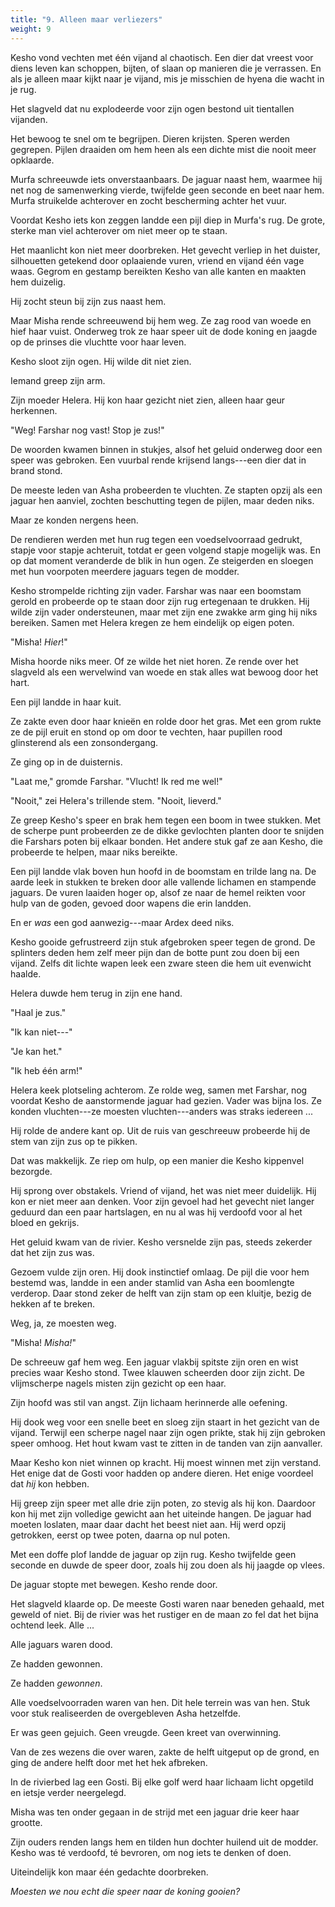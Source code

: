 ```yaml
---
title: "9. Alleen maar verliezers"
weight: 9
---
```


Kesho vond vechten met één vijand al chaotisch. Een dier dat vreest voor diens leven kan schoppen, bijten, of slaan op manieren die je verrassen. En als je alleen maar kijkt naar je vijand, mis je misschien de hyena die wacht in je rug.

Het slagveld dat nu explodeerde voor zijn ogen bestond uit tientallen vijanden.

Het bewoog te snel om te begrijpen. Dieren krijsten. Speren werden gegrepen. Pijlen draaiden om hem heen als een dichte mist die nooit meer opklaarde.

Murfa schreeuwde iets onverstaanbaars. De jaguar naast hem, waarmee hij net nog de samenwerking vierde, twijfelde geen seconde en beet naar hem. Murfa struikelde achterover en zocht bescherming achter het vuur.

Voordat Kesho iets kon zeggen landde een pijl diep in Murfa's rug. De grote, sterke man viel achterover om niet meer op te staan.

Het maanlicht kon niet meer doorbreken. Het gevecht verliep in het duister, silhouetten getekend door oplaaiende vuren, vriend en vijand één vage waas. Gegrom en gestamp bereikten Kesho van alle kanten en maakten hem duizelig.

Hij zocht steun bij zijn zus naast hem.

Maar Misha rende schreeuwend bij hem weg. Ze zag rood van woede en hief haar vuist. Onderweg trok ze haar speer uit de dode koning en jaagde op de prinses die vluchtte voor haar leven.

Kesho sloot zijn ogen. Hij wilde dit niet zien.

Iemand greep zijn arm.

Zijn moeder Helera. Hij kon haar gezicht niet zien, alleen haar geur herkennen.

"Weg! Farshar nog vast! Stop je zus!"

De woorden kwamen binnen in stukjes, alsof het geluid onderweg door een speer was gebroken. Een vuurbal rende krijsend langs---een dier dat in brand stond.

De meeste leden van Asha probeerden te vluchten. Ze stapten opzij als een jaguar hen aanviel, zochten beschutting tegen de pijlen, maar deden niks.

Maar ze konden nergens heen.

De rendieren werden met hun rug tegen een voedselvoorraad gedrukt, stapje voor stapje achteruit, totdat er geen volgend stapje mogelijk was. En op dat moment veranderde de blik in hun ogen. Ze steigerden en sloegen met hun voorpoten meerdere jaguars tegen de modder.

Kesho strompelde richting zijn vader. Farshar was naar een boomstam gerold en probeerde op te staan door zijn rug ertegenaan te drukken. Hij wilde zijn vader ondersteunen, maar met zijn ene zwakke arm ging hij niks bereiken. Samen met Helera kregen ze hem eindelijk op eigen poten.

"Misha! _Hier_!"

Misha hoorde niks meer. Of ze wilde het niet horen. Ze rende over het slagveld als een wervelwind van woede en stak alles wat bewoog door het hart. 

Een pijl landde in haar kuit.

Ze zakte even door haar knieën en rolde door het gras. Met een grom rukte ze de pijl eruit en stond op om door te vechten, haar pupillen rood glinsterend als een zonsondergang.

Ze ging op in de duisternis.

"Laat me," gromde Farshar. "Vlucht! Ik red me wel!"

"Nooit," zei Helera's trillende stem. "Nooit, lieverd."

Ze greep Kesho's speer en brak hem tegen een boom in twee stukken. Met de scherpe punt probeerden ze de dikke gevlochten planten door te snijden die Farshars poten bij elkaar bonden. Het andere stuk gaf ze aan Kesho, die probeerde te helpen, maar niks bereikte.

Een pijl landde vlak boven hun hoofd in de boomstam en trilde lang na. De aarde leek in stukken te breken door alle vallende lichamen en stampende jaguars. De vuren laaiden hoger op, alsof ze naar de hemel reikten voor hulp van de goden, gevoed door wapens die erin landden. 

En er _was_ een god aanwezig---maar Ardex deed niks.

Kesho gooide gefrustreerd zijn stuk afgebroken speer tegen de grond. De splinters deden hem zelf meer pijn dan de botte punt zou doen bij een vijand. Zelfs dit lichte wapen leek een zware steen die hem uit evenwicht haalde.

Helera duwde hem terug in zijn ene hand. 

"Haal je zus."

"Ik kan niet---"

"Je kan het."

"Ik heb één arm!"

Helera keek plotseling achterom. Ze rolde weg, samen met Farshar, nog voordat Kesho de aanstormende jaguar had gezien. Vader was bijna los. Ze konden vluchten---ze moesten vluchten---anders was straks iedereen ...

Hij rolde de andere kant op. Uit de ruis van geschreeuw probeerde hij de stem van zijn zus op te pikken. 

Dat was makkelijk. Ze riep om hulp, op een manier die Kesho kippenvel bezorgde.

Hij sprong over obstakels. Vriend of vijand, het was niet meer duidelijk. Hij kon er niet meer aan denken. Voor zijn gevoel had het gevecht niet langer geduurd dan een paar hartslagen, en nu al was hij verdoofd voor al het bloed en gekrijs.

Het geluid kwam van de rivier. Kesho versnelde zijn pas, steeds zekerder dat het zijn zus was.

Gezoem vulde zijn oren. Hij dook instinctief omlaag. De pijl die voor hem bestemd was, landde in een ander stamlid van Asha een boomlengte verderop. Daar stond zeker de helft van zijn stam op een kluitje, bezig de hekken af te breken.

Weg, ja, ze moesten weg.

"Misha! _Misha!_"

De schreeuw gaf hem weg. Een jaguar vlakbij spitste zijn oren en wist precies waar Kesho stond. Twee klauwen scheerden door zijn zicht. De vlijmscherpe nagels misten zijn gezicht op een haar. 

Zijn hoofd was stil van angst. Zijn lichaam herinnerde alle oefening.

Hij dook weg voor een snelle beet en sloeg zijn staart in het gezicht van de vijand. Terwijl een scherpe nagel naar zijn ogen prikte, stak hij zijn gebroken speer omhoog. Het hout kwam vast te zitten in de tanden van zijn aanvaller. 

Maar Kesho kon niet winnen op kracht. Hij moest winnen met zijn verstand. Het enige dat de Gosti voor hadden op andere dieren. Het enige voordeel dat _hij_ kon hebben.

Hij greep zijn speer met alle drie zijn poten, zo stevig als hij kon. Daardoor kon hij met zijn volledige gewicht aan het uiteinde hangen. De jaguar had moeten loslaten, maar daar dacht het beest niet aan. Hij werd opzij getrokken, eerst op twee poten, daarna op nul poten.

Met een doffe plof landde de jaguar op zijn rug. Kesho twijfelde geen seconde en duwde de speer door, zoals hij zou doen als hij jaagde op vlees. 

De jaguar stopte met bewegen. Kesho rende door.

Het slagveld klaarde op. De meeste Gosti waren naar beneden gehaald, met geweld of niet. Bij de rivier was het rustiger en de maan zo fel dat het bijna ochtend leek. Alle ...

Alle jaguars waren dood.

Ze hadden gewonnen.

Ze hadden _gewonnen_.

Alle voedselvoorraden waren van hen. Dit hele terrein was van hen. Stuk voor stuk realiseerden de overgebleven Asha hetzelfde.

Er was geen gejuich. Geen vreugde. Geen kreet van overwinning.

Van de zes wezens die over waren, zakte de helft uitgeput op de grond, en ging de andere helft door met het hek afbreken.

In de rivierbed lag een Gosti. Bij elke golf werd haar lichaam licht opgetild en ietsje verder neergelegd.

Misha was ten onder gegaan in de strijd met een jaguar drie keer haar grootte. 

Zijn ouders renden langs hem en tilden hun dochter huilend uit de modder. Kesho was té verdoofd, té bevroren, om nog iets te denken of doen.

Uiteindelijk kon maar één gedachte doorbreken.

_Moesten we nou echt die speer naar de koning gooien?_